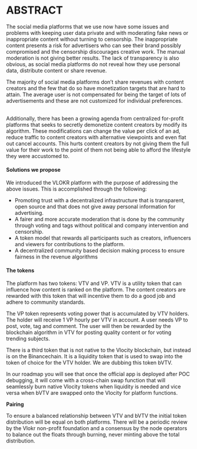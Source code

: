 # ABSTRACT

The social media platforms that we use now have some issues and problems with keeping user data private and with moderating fake news or inappropriate content without turning to censorship. The inappropriate content presents a risk for advertisers who can see their brand possibly compromised and the censorship discourages creative work. The manual moderation is not giving better results. The lack of transparency is also obvious, as social media platforms do not reveal how they use personal data, distribute content or share revenue.

The majority of social media platforms don’t share revenues with content creators and the few that do so have monetization targets that are hard to attain. The average user is not compensated for being the target of lots of advertisements and these are not customized for individual preferences.

\
Additionally, there has been a growing agenda from centralized for-profit platforms that seeks to secretly demonetize content creators by modify its algorithm. These modifications can change the value per click of an ad, reduce traffic to content creators with alternative viewpoints and even flat out cancel accounts. This hurts content creators by not giving them the full value for their work to the point of them not being able to afford the lifestyle they were accustomed to.&#x20;

#### **Solutions we propose**

We introduced the VLOKR platform with the purpose of addressing the above issues. This is accomplished through the following:

* Promoting trust with a decentralized infrastructure that is transparent, open source and that does not give away personal information for advertising.
* A fairer and more accurate moderation that is done by the community through voting and tags without political and company intervention and censorship.
* A token model that rewards all participants such as creators, influencers and viewers for contributions to the platform.
*   A decentralized community based decision making process to ensure fairness in the revenue algorithms





#### **The tokens**

The platform has two tokens: VTV and VP. VTV is a utility token that can influence how content is ranked on the platform. The content creators are rewarded with this token that will incentive them to do a good job and adhere to community standards.

The VP token represents voting power that is accumulated by VTV holders. The holder will receive 1 VP hourly per VTV in account. A user needs VP to post, vote, tag and comment. The user will then be rewarded by the blockchain algorithm in VTV for posting quality content or for voting trending subjects.

There is a third token that is not native to the Vlocity blockchain, but instead is on the Binancechain. It is a liquidity token that is used to swap into the token of choice for the VTV holder. We are dubbing this token bVTV.&#x20;

In our roadmap you will see that once the official app is deployed after POC debugging, it will come with a cross-chain swap function that will seamlessly burn native Vlocity tokens when liquidity is needed and vice versa when bVTV are swapped onto the Vlocity for platform functions.

**Pairing**

To ensure a balanced relationship between VTV and bVTV the initial token distribution will be equal on both platforms. There will be a periodic review by the Vlokr non-profit foundation and a consensus by the node operators to balance out the floats through burning, never minting above the total distribution.
